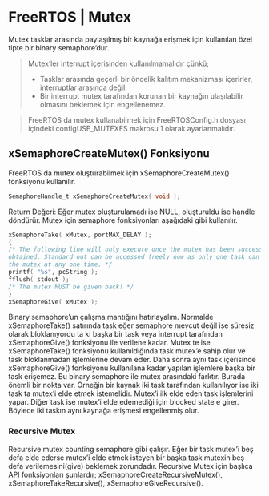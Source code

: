 # FreeRTOS | Mutex

Mutex tasklar arasında paylaşılmış bir kaynağa erişmek için kullanılan özel tipte bir binary semaphore‘dur.


>  Mutex’ler interrupt içerisinden kullanılmamalıdır çünkü;
> - Tasklar arasında geçerli bir öncelik kalıtım mekanizması içerirler, interruptlar arasında değil.
> - Bir interrupt mutex tarafından korunan bir kaynağın ulaşılabilir olmasını beklemek için engellenemez.


> FreeRTOS da mutex kullanabilmek için FreeRTOSConfig.h dosyası içindeki configUSE_MUTEXES makrosu 1 olarak ayarlanmalıdır.
## xSemaphoreCreateMutex() Fonksiyonu
FreeRTOS da mutex oluşturabilmek için xSemaphoreCreateMutex() fonksiyonu kullanılır.
```c
SemaphoreHandle_t xSemaphoreCreateMutex( void );
```
Return Değeri: Eğer mutex oluşturulamadı ise NULL, oluşturuldu ise handle döndürür.
Mutex için semaphore fonksiyonları aşağıdaki gibi kullanılır.

```c
xSemaphoreTake( xMutex, portMAX_DELAY );
{
/* The following line will only execute once the mutex has been successfully
obtained. Standard out can be accessed freely now as only one task can have
the mutex at any one time. */
printf( "%s", pcString );
fflush( stdout );
/* The mutex MUST be given back! */
}
xSemaphoreGive( xMutex );
```

Binary semaphore’un çalışma mantığını hatırlayalım. Normalde xSemaphoreTake() satırında task eğer semaphore mevcut değil ise süresiz olarak bloklanıyordu ta ki başka bir task veya 
interrupt tarafından xSemaphoreGive() fonksiyonu ile verilene kadar. Mutex te ise xSemaphoreTake() fonksiyonu kullanıldığında task mutex’e sahip olur ve task bloklanmadan 
işlemlerine devam eder. Daha sonra aynı task içerisinde xSemaphoreGive() fonksiyonu kullanılana kadar yapılan işlemlere başka bir task erişemez. Bu binary semaphore ile mutex 
arasındaki farktır. Burada önemli bir nokta var. Örneğin bir kaynak iki task tarafından kullanılıyor ise iki task ta mutex’i elde etmek istemelidir. Mutex’i ilk elde eden task 
işlemlerini yapar. Diğer task ise mutex’i elde edemediği için blocked state e girer. Böylece iki taskın aynı kaynağa erişmesi engellenmiş olur.


### Recursive Mutex
Recursive mutex counting semaphore gibi çalışır. Eğer bir task mutex’i beş defa elde ederse mutex’i elde etmek isteyen bir başka task mutexin beş defa verilemesini(give) beklemek 
zorundadır. Recursive Mutex için başlıca API fonksiyonları şunlardır; xSemaphoreCreateRecursiveMutex(), xSemaphoreTakeRecursive(), xSemaphoreGiveRecursive().

